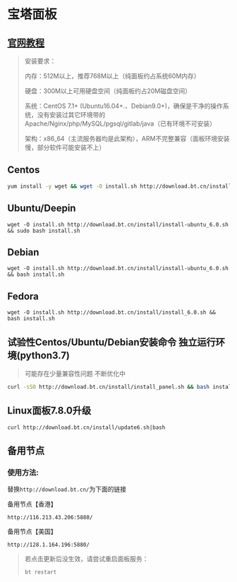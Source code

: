 # 宝塔面板
## [官网教程](https://www.bt.cn/bbs/thread-19376-1-1.html)

> 安装要求：
> 
> 内存：512M以上，推荐768M以上（纯面板约占系统60M内存）
> 
> 硬盘：300M以上可用硬盘空间（纯面板约占20M磁盘空间）
> 
> 系统：CentOS 7.1+ (Ubuntu16.04+.、Debian9.0+)，确保是干净的操作系统，没有安装过其它环境带的Apache/Nginx/php/MySQL/pgsql/gitlab/java（已有环境不可安装）
> 
> 架构：x86_64（主流服务器均是此架构），ARM不完整兼容（面板环境安装慢，部分软件可能安装不上）

## Centos
```bash
yum install -y wget && wget -O install.sh http://download.bt.cn/install/install_6.0.sh && sh install.sh
```

## Ubuntu/Deepin

```
wget -O install.sh http://download.bt.cn/install/install-ubuntu_6.0.sh && sudo bash install.sh
```


## Debian

```
wget -O install.sh http://download.bt.cn/install/install-ubuntu_6.0.sh && bash install.sh
```

## Fedora

```
wget -O install.sh http://download.bt.cn/install/install_6.0.sh && bash install.sh
```

## 试验性Centos/Ubuntu/Debian安装命令 独立运行环境(python3.7)

> 可能存在少量兼容性问题 不断优化中 
>

```bash
curl -sSO http://download.bt.cn/install/install_panel.sh && bash install_panel.sh
```

## Linux面板7.8.0升级

```
curl http://download.bt.cn/install/update6.sh|bash
```

## 备用节点

### 使用方法:

替换`http://download.bt.cn/`为下面的链接

备用节点【香港】

```
http://116.213.43.206:5880/
```

备用节点【美国】

```
http://128.1.164.196:5880/
```

> 若点击更新后没生效，请尝试重启面板服务：
>
> ```
> bt restart
> ```
